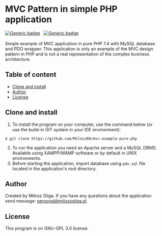 # MVC Pattern in simple PHP application
[![Generic badge](https://img.shields.io/badge/Made%20with-PHP%207.4-1abc9c.svg)](https://www.php.net/)&nbsp;&nbsp;
[![Generic badge](https://img.shields.io/badge/MySQL%20version-7.4.30%20-brown.svg)](https://www.mysql.com/)&nbsp;&nbsp;
<br><br>
Simple example of MVC application in pure PHP 7.4 with MySQL database and PDO wrapper. This application is only an example of the MVC design pattern in PHP and is not a real representation of the complex business architecture.

## Table of content
* [Clone and install](#clone-and-install)
* [Author](#author)
* [License](#license)

<a name="clone-and-install"></a>
## Clone and install

1. To install the program on your computer, use the command below (or use the build-in GIT system in your IDE environment):
```
$ git clone https://github.com/Milosz08/mvc-example-pure-php
```
2. To run the application you need an Apache server and a MySQL DBMS. Available using XAMPP/WAMP software or by default in UNIX environments.
3. Before starting the application, import database using `pdo.sql` file located in the application's root directory.

<a name="author"></a>
## Author
Created by Miłosz Gilga. If you have any questions about the application send message:
[personal@miloszgilga.pl](mailto:personal@miloszgilga.pl).

<a name="license"></a>
## License
This program is on GNU-GPL 3.0 license.
